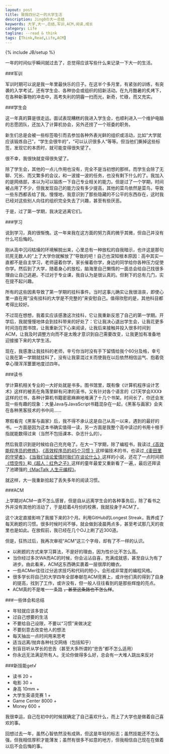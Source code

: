 ```yaml
---
layout: post
title: 致我四分之一的大学生活
description: Jing0の大一总结
keywords: 大学,大一,总结,军训,ACM,阅读,成长
category: Life
tagline: --read & think
tags: [Think,Read,Life,ACM]
---
```

{% include JB/setup %}

一年的时间似乎瞬间就过去了，总觉得应该写些什么来记录一下大一的生活。

###军训

军训时期可以说是我一年里最快乐的日子。在这半个多月里，有紧张的训练，有突袭的入学考试，还有学生会、各种协会或组织的招新活动。在九月酷暑的炙烤下，在各种新事物的冲击中，高考失利的阴霾一扫而光，新奇，忙碌，而又充实。

###学生会

这一年真的算是很走运。面试表现糟糕的我进入学生会，也顺利进入一个维护电脑的志愿团队，还加入了计算机协会，另外还捞了一个班委的职务。

新生们总是会被一些标签吸引而去参加各种外表光鲜的组织或活动，比如“大学就应该锻炼自己”，“学生会很牛的”，“可以认识很多人”等等。但当他们撕掉这些标签，发现它的本质时，就可能变得很失望了。

很不幸，我很快就变得很失望了。

除了学生会，其他的一点儿作用也没有，完全不是当初想的那样。而学生会除了无聊、冗长、而又繁多的会议，和一波接一波的任务，也没有剩下什么的了。我加入的是网络部，本以为可以锻炼一下自己专业相关的能力。但是过了一个学期，时间被占用了不少，但我发现自己的能力没有多少提高，其他的菜鸟依然是菜鸟，导致一些东西都丢给了我。慢慢地，我意识到了那些隐藏的不公平的东西存在，这时我已经对这些别人向往的组织完全失去了兴趣，甚至有些厌恶。

于是，过了第一学期，我决定逃离它们。

###学习

说到学习，真的很惭愧。这一年来我在这方面的努力真的微乎其微，但自己并没有什么可后悔的。

刚从高中沉闷枯燥的环境解脱出来，心里总有一种放松的自我暗示，也许这是那句坑死无数人的“上了大学你就解放了”导致的吧！自己也深知根本原因：高中其实一直都不是自主学习，老师逼着你学，家长催着你学，身边的同学给你各种压力促使你学。然后到了大学，随着身心的放松，脑海里自己懒惰的一面总会给自己找很多理由让自己逃避。不过对于专业课，我自认为是很认真的。但剩下的总有几门，实在提不起兴趣。

所有的这些因素导致了第一学期的挂科事件。当时这事儿确实让我很沮丧，即使心里一直在用“没有挂科的大学是不完整的”来安慰自己。值得欣慰的是，其他科目都考得比较好。

不过现在想想，我着实应该感激这次挂科，它让我重新反思了自己的第一学期。开学后，我就慢慢地体会到挂科带来的好处了：它让我决心退出学生会，让我花更多时间泡在图书馆，让我重新沉下心来阅读，让我后来接触并投入很多时间到ACM，让我及时调整方向而不是太晚才意识到自己需要改变，让我更加有准备地迎接接下来的大学生活。

现在，我感激让我挂科的老师，辛亏你当时没有手下留情给我个60分及格，幸亏让我在第一学期就挂科了，没有让我蒙混过关而使我在以后依然相信运气、抱着侥幸心理浑浑噩噩地度过四年。

###读书

学计算机相关专业的一大好处就是书多。图书馆里，既有像《计算机程序设计艺术》这样的被丢在角落里鲜有问津的圣书，又有针对各个语言的《21天学会XXX》这样的烂书，各种计算机书籍密密麻麻地堆满了十几个书架。时间长了，你还会发现一些有趣的现象：大量Java与JavaScript书籍混杂在一起，《黑客与画家》会夹在各种黑客技术的书中间......

寒假看完《黑客与画家》后，我不得不承认这是自己从高一以来，遇到的最好的书。一方面是因为这本书确实值得一读，另一方面是我整个高中读过的书用十根手指就能数得过来（当然不包括课本、杂志什么的）。

然后我意识到是时候给自己充充电了。在大一下学期，除了编程书，我读过[《高效能程序员的修炼》](http://book.douban.com/subject/24868904/)、[《高效程序员的45个习惯 》](http://book.douban.com/subject/4164024/)这样偏技术的书，也读过[《麦田里的守望者》](http://book.douban.com/subject/4894485/)、[《当我们谈论爱情时我们在谈论什么》](http://book.douban.com/subject/4010969/)这样的小说，还花了一点时间把[《悟空传》](http://book.douban.com/subject/6431994/)和[《超人：红色之子》](http://book.douban.com/subject/1920926/)这样的童年最爱又重新看了一遍,，最后还拜读了池建强的[《MacTalk 人生元编程》](http://book.douban.com/subject/25826578/)。

就这样，大一我重新拾起了丢失多年的阅读习惯。

###ACM

上学期对ACM一直不怎么感冒，但是自从远离学生会的各种事务后，除了看书之外并没有其他的活动了，于是趁着4月份的校赛，我就投身于ACM了。

这个决定直接影响了我接下来的3个月。利用GitHub的Longest Streak，我养成了每天刷题的习惯。很多时候时间不够，就会做到凌晨两点多，甚至考试那几天的夜里也是如此。在放假前，我已经在几个OJ上刷了近300道。

但是，狂热过后，我再次审视“ACM”这三个字母，却有了不一样的认识。

* 以刷题的方式来学习算法，不是好的理由，因为性价比不怎么高。
* 当你经过多次WA而AC的时候，你会沾沾自喜，充满成就感，甚至自认为有了进步。由此看来，ACM这东西确实裹着一层很厚的糖衣。
* 一些ACMer往往过分追求技巧和代码的短小，会形成非常差的编程风格。
* 很多学长将自己的大学四年全部奉献在ACM竞赛上，或许他们真的得到了自身的提高，找到了工作，或许没有，但一般人往往看到的是那些辉煌的亮点。
* ACM真的不是唯一一条路 <del>，甚至这条路也不怎么样</del>。

###一些体会和总结

* 年轻就应该多尝试
* 过自己想要的生活
* 不要给自己设限，不要以“习惯”来做决定
* 不要刻意去改变他人的想法
* 每天抽出一点时间用来思考
* 适当远离/抛弃各种社交网络（包括知乎）
* 别盲目听从学长的忠告（甚至大多所谓的“忠告”都不怎么适用）
* 你永远无法满足所有人。无论你做得多么好，总会有一大堆人跳出来反对

###新技能get&radic;

* 读书 20 +
* 电影 30 +
* 身高 10mm +
* 大学生英语竞赛 1 +
* Game Center 8000 +
* Money 600 +

我很幸运，自己在初中的时候就确定了自己喜欢什么，而上了大学也是做着自己喜欢的事。

回想过去一年，虽然心智依然没有成熟，但这是年轻的标志；虽然技能还不怎么强，但我相信厚积才能薄发；虽然有很多不如意的地方，但我相信自己现在在做着以后不会后悔的事。